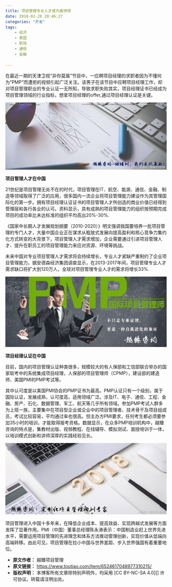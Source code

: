 ```yaml
---
title: 项目管理专业人才成为香饽饽
date: 2018-02-20 20:46:27
categories: "开发"
tags:
	- 经济
	- 美国
	- 职场
	- 通信
	- 金融

---
```


在最近一期的天津卫视“非你莫属”节目中，一应聘项目经理的求职者因为不懂何为“PMP”而遭拒的视频引起广泛关注。该男子在该节目中应聘项目经理工作，却对项目管理职业的专业认证一无所知，导致求职失败其实，项目经理证书已经成为项目管理领域的行业指标，想拿项目经理的offer,通过项目经理认证是关键。

![项目管理专业人才成为香饽饽][YJIR-22BY-ZZVF.jpg]

 **项目管理人才在中国**　　

21世纪是项目管理无处不在的时代，项目管理在IT、航空、能源、通信、金融、制造等领域取得了广泛的应用，很多国内一流企业将项目管理能力建设作为其管理国际化的第一步。拥有项目经理认证证书的项目管理人才所创造的商业价值已经得到管理层和各行各业的认可。资料显示，具有成熟的项目管理能力的组织按预期完成项目的成功率比未达标准的组织平均高出20%-30%.

《国家中长期人才发展规划纲要（2010-2020）》明文强调我国要培养一批项目管理的专门人才，大量中国企业正在谋求从粗放式发展向提高盈利和核心竞争力集约化方式转变的大背景下，项目管理人才需求增加，企业需要通过引进项目管理人才、提升在职员工的项目管理能力来应对资源、环境等挑战。

未来中国对专业项目管理人才需求将会持续增长，专业人才紧缺严重制约了企业项目管理能力，据安德森经济集团调查显示，在2013-2017年间，项目管理专业人才需求缺口将扩大到120万人，全球对项目管理专业人才的需求将增长33%.

![项目管理专业人才成为香饽饽][JN26-ZRJI-BMUA.gif]

 **项目经理认证在中国**

目前，国内的项目管理认证种类很多，规模较大的有人保部和工信部联合举办的国家软考中的系统集成项目经理，人保部的项目管理师（CPMP），建设部的建造师、美国PMI的PMP考试等。

其中认可度是以美国PMI协会的PMP证书为最高。PMP认证只有一个级别，属于国际认证，发展成熟，认可度高，适用领域广泛。涉及IT、电子、通信、工程、金融、房产、石化、数据管理、军工、航天等几乎所有领域。参加PMP考试人群多为上班一族，主要集中在项目型企业或企业中的项目管理者、技术骨干及项目组成员，考试比较容易，平均通过率也很高。但主办方PMI要求，任何考生都必须要参加35小时的培训，才能取得报考资格。数据显示，在众多PMP培训机构中，越臻咨询的特点是，集教材出版、视频教程、在线辅导、模拟测试、面授培训于一体，以培训模式创新和讲师深厚的实践经验见长。

![项目管理专业人才成为香饽饽][7VIE-MRRQ-FR6N.jpg]

项目管理进入中国十多年来，在降低企业成本、提高效益、实现跨越式发展等方面发挥了显著作用。PMI（中国）董事总经理陈永涛表示：中国制造业赶上世界先进水平，需要运用项目管理的先进理念和体系方法推动管理创新，实现价值从低端向高端转移。由此可见，项目管理在拉小中国与世界差距、步入世界强国有着重要地位。


[YJIR-22BY-ZZVF.jpg]: static/resources/crawler/YJIR-22BY-ZZVF.jpg
[JN26-ZRJI-BMUA.gif]: static/resources/crawler/JN26-ZRJI-BMUA.gif
[7VIE-MRRQ-FR6N.jpg]: static/resources/crawler/7VIE-MRRQ-FR6N.jpg
 *  **原文作者：** 越臻项目管理
 *  **原文链接：** https://www.toutiao.com/item/6524617048977310215/
 *  **版权声明：** 本博客所有文章除特别声明外，均采用 [CC BY-NC-SA 4.0][] 许可协议。转载请注明出处。
